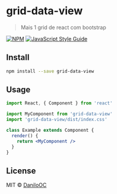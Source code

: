 # grid-data-view

> Mais 1 grid de react com bootstrap

[![NPM](https://img.shields.io/npm/v/grid-data-view.svg)](https://www.npmjs.com/package/grid-data-view) [![JavaScript Style Guide](https://img.shields.io/badge/code_style-standard-brightgreen.svg)](https://standardjs.com)

## Install

```bash
npm install --save grid-data-view
```

## Usage

```jsx
import React, { Component } from 'react'

import MyComponent from 'grid-data-view'
import 'grid-data-view/dist/index.css'

class Example extends Component {
  render() {
    return <MyComponent />
  }
}
```

## License

MIT © [DaniloOC](https://github.com/DaniloOC)
